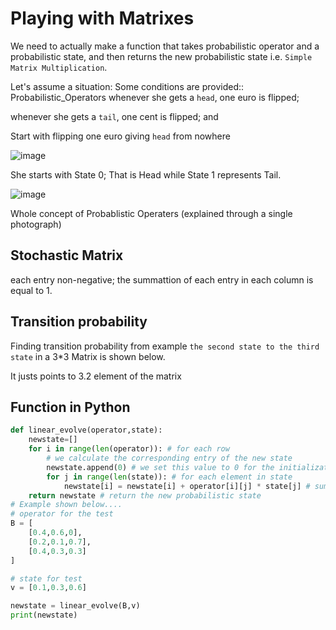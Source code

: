 # Playing with Matrixes
We need to actually make a function that takes probabilistic operator and a probabilistic state, and then returns the new probabilistic state i.e. `Simple Matrix Multiplication`.

Let's assume a situation: Some conditions are provided::
Probabilistic_Operators
whenever she gets a `head`, one euro is flipped;

whenever she gets a `tail`, one cent is flipped; and

Start with flipping one euro giving `head` from nowhere

![image](https://user-images.githubusercontent.com/90497253/190912821-7e784470-62be-4f3d-a8e4-df9e3b8feee3.png)

She starts with State 0; That is Head while State 1 represents Tail.

![image](https://user-images.githubusercontent.com/90497253/190912922-5752cfd6-3ab6-445f-b05a-89c8dffdcf9d.png)

Whole concept of Probablistic Operaters (explained through a single photograph)

## Stochastic Matrix
each entry non-negative; the summattion of each entry in each column is equal to 1.

## Transition probability
Finding transition probability from example `the second state to the third state` in a 3*3 Matrix is shown below.

It justs points to 3.2 element of the matrix 

## Function in Python

```python
def linear_evolve(operator,state):
    newstate=[]
    for i in range(len(operator)): # for each row
        # we calculate the corresponding entry of the new state
        newstate.append(0) # we set this value to 0 for the initialization
        for j in range(len(state)): # for each element in state
            newstate[i] = newstate[i] + operator[i][j] * state[j] # summation of pairwise multiplications
    return newstate # return the new probabilistic state
# Example shown below....
# operator for the test
B = [
    [0.4,0.6,0],
    [0.2,0.1,0.7],
    [0.4,0.3,0.3]
]

# state for test
v = [0.1,0.3,0.6]

newstate = linear_evolve(B,v)
print(newstate)
```

